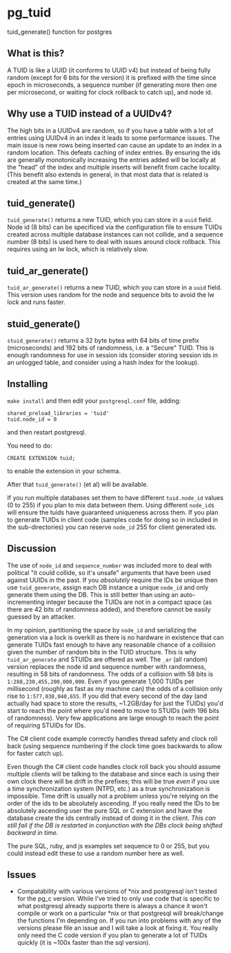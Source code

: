 # pg_tuid
tuid_generate() function for postgres

## What is this?
A TUID is like a UUID (it conforms to UUID v4) but instead of being fully random (except for 6 bits for the version)
it is prefixed with the time since epoch in microseconds, a sequence number (if generating more then one per
microsecond, or waiting for clock rollback to catch up), and node id.

## Why use a TUID instead of a UUIDv4?
The high bits in a UUIDv4 are random, so if you have a table with a lot of entries using UUIDv4 in an index it leads
to some performance issues. The main issue is new rows being inserted can cause an update to an index in a random
location. This defeats caching of index entries. By ensuring the ids are generally monotonically increasing
the entries added will be locally at the "head" of the index and multiple inserts will benefit from cache
locality. (This benefit also extends in general, in that most data that is related is created at the same time.)

## tuid_generate()

`tuid_generate()` returns a new TUID, which you can store in a `uuid` field. Node id (8 bits) can be specificed via
the configuration file to ensure TUIDs created across multiple database instances can not collide, and a sequence
number (8 bits) is used here to deal with issues around clock rollback. This requires using an lw lock, which is
relatively slow.

## tuid_ar_generate()

`tuid_ar_generate()` returns a new TUID, which you can store in a `uuid` field. This version uses random for the node and sequence bits to avoid the lw lock and runs faster.

## stuid_generate()

`stuid_generate()` returns a 32 byte bytea with 64 bits of time prefix (microseconds) and 192 bits of randomness, i.e. a "Secure" TUID. This is enough randomness for use in session ids (consider storing session ids in an unlogged table, and consider using a hash index for the lookup).

## Installing

`make install` and then edit your `postgresql.conf` file, adding:

    shared_preload_libraries = 'tuid'
    tuid.node_id = 0
    
and then restart postgresql.

You need to do:

    CREATE EXTENSION tuid;

to enable the extension in your schema.

After that `tuid_generate()` (et al) will be available.

If you run multiple databases set them to have different `tuid.node_id` values (0 to 255) if you plan to mix data
between them. Using different `node_id`s will ensure the tuids have guaranteed uniqueness across them. If you plan to
generate TUIDs in client code (samples code for doing so in included in the sub-directories) you can reserve `node_id`
255 for client generated ids.

## Discussion

The use of `node_id` and `sequence_number` was included more to deal with political "it could collide, so it's unsafe" arguments that have been used against UUIDs in the past. If you _absolutely_ require the IDs be unique then use `tuid_generate`, assign each DB instance a unique `node_id` and only generate them using the DB. This is still better than using an auto-incrementing integer because the TUIDs are not in a compact space (as there are 42 bits of randomness added), and therefore cannot be easily guessed by an attacker.

In my opinion, partitioning the space by `node_id` and serializing the generation via a lock is overkill as there is no hardware in existence that can generate TUIDs fast enough to have any reasonable chance of a collision given the number of random bits in the TUID structure. This is why `tuid_ar_generate` and STUIDs are offered as well.  The `_ar` (all random) version replaces the node id and sequence number with randomness, resulting in 58 bits of randomness. The odds of a collision with 58 bits is `1:288,230,455,200,000,000`. Even if you generate 1,000 TUIDs per millisecond (roughly as fast as my machine can) the odds of a collision only rise to `1:577,038,040,655`. If you did that every second of the day (and actually had space to store the results, ~1.2GB/day for just the TUIDs) you'd start to reach the point where you'd need to move to STUIDs (with 196 bits of randomness). Very few applications are large enough to reach the point of requiring STUIDs for IDs.

The C# client code example correctly handles thread safety and clock roll back (using sequence numbering if the clock time goes backwards to allow for faster catch up).

Even though the C# client code handles clock roll back you should assume multiple clients will be talking to the database and since each is using their own clock there will be drift in the prefixes; this will be true *even* if you use a time synchronization system (NTPD, etc.) as a true synchronization is impossible. Time drift is usually not a problem unless you're relying on the order of the ids to be absolutely ascending. If you really need the IDs to be absolutely ascending user the pure SQL or C extension and have the database create the ids centrally instead of doing it in the client. *This can still fail if the DB is restarted in conjunction with the DBs clock being shifted backward in time.*

The pure SQL, ruby, and js examples set sequence to 0 or 255, but you could instead edit these to use a random number here as well.

## Issues

- Compatability with various versions of \*nix and postgresql isn't tested for the pg_c version. While I've tried
to only use code that is specific to what postgresql already supports there is always a chance it won't compile
or work on a particular \*nix or that postgresql will break/change the functions I'm depending on. If you run
into problems with any of the versions please file an issue and I will take a look at fixing it. You really only
need the C code version if you plan to generate a lot of TUIDs quickly (it is ~100x faster than the sql version).
